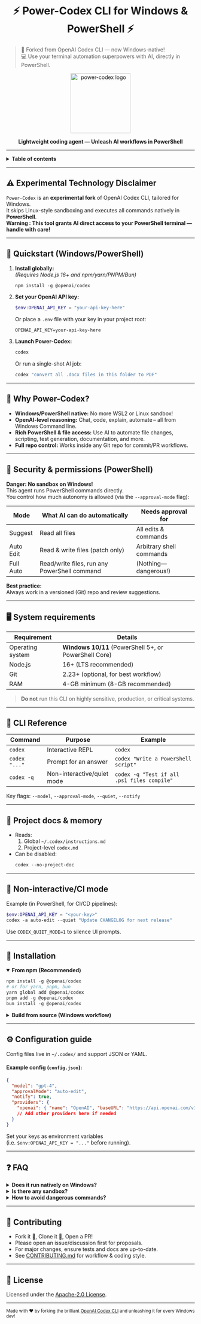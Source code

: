 <h1 align="center">⚡️ Power-Codex CLI for Windows & PowerShell ⚡️</h1>

> 🚀 Forked from OpenAI Codex CLI — now Windows-native!  
> 💻 Use your terminal automation superpowers with AI, directly in PowerShell.

<p align="center">
  <img src="https://github.com/user-attachments/assets/68f25ef9-cb3d-4f40-833b-560a6a3f5e36" width="160" alt="power-codex logo" align="center">
</p>

<p align="center">
  <b>Lightweight coding agent — Unleash AI workflows in PowerShell</b>
</p>

---

<details>
<summary><strong>Table of contents</strong></summary>

<!-- Begin ToC -->
- [Experimental technology disclaimer](#experimental-technology-disclaimer)
- [Quickstart (Windows/PowerShell)](#quickstart-windowspowershell)
- [Why Power-Codex?](#why-power-codex)
- [Security & permissions (PowerShell)](#security--permissions-powershell)
- [System requirements](#system-requirements)
- [CLI reference](#cli-reference)
- [Project docs & memory](#project-docs--memory)
- [Non-interactive/CI mode](#non-interactiveci-mode)
- [Installation](#installation)
- [Configuration guide](#configuration-guide)
- [FAQ](#faq)
- [Contributing](#contributing)
- [License](#license)
<!-- End ToC -->

</details>

---

## ⚠️ Experimental Technology Disclaimer

`Power-Codex` is an **experimental fork** of OpenAI Codex CLI, tailored for Windows.  
It skips Linux-style sandboxing and executes all commands natively in **PowerShell**.  
**Warning : This tool grants AI direct access to your PowerShell terminal — handle with care!**

---

## 🚀 Quickstart (Windows/PowerShell)

1. **Install globally:**  
   _(Requires Node.js 16+ and npm/yarn/PNPM/Bun)_
   ```powershell
   npm install -g @openai/codex
   ```
2. **Set your OpenAI API key:**
   ```powershell
   $env:OPENAI_API_KEY = "your-api-key-here"
   ```
   Or place a `.env` file with your key in your project root:
   ```
   OPENAI_API_KEY=your-api-key-here
   ```

3. **Launch Power-Codex:**
   ```powershell
   codex
   ```
   Or run a single-shot AI job:
   ```powershell
   codex "convert all .docx files in this folder to PDF"
   ```

---

## 🦾 Why Power-Codex?

- **Windows/PowerShell native:** No more WSL2 or Linux sandbox!  
- **OpenAI-level reasoning:** Chat, code, explain, automate – all from Windows Command line.
- **Rich PowerShell & file access:** Use AI to automate file changes, scripting, test generation, documentation, and more.
- **Full repo control:** Works inside any Git repo for commit/PR workflows.

---

## 🔐 Security & permissions (PowerShell)

**Danger: No sandbox on Windows!**  
This agent runs PowerShell commands directly.  
You control how much autonomy is allowed (via the `--approval-mode` flag):

| Mode           | What AI can do automatically                         | Needs approval for              |
| -------------- | ---------------------------------------------------- | ------------------------------- |
| Suggest        | Read all files                                       | All edits & commands            |
| Auto Edit      | Read & write files (patch only)                      | Arbitrary shell commands        |
| Full Auto      | Read/write files, run any PowerShell command         | (Nothing—dangerous!)            |

**Best practice:**  
Always work in a versioned (Git) repo and review suggestions.

---

## 🖥️ System requirements

| Requirement       | Details                                                |
| ----------------- | ------------------------------------------------------ |
| Operating system  | **Windows 10/11** (PowerShell 5+, or PowerShell Core)  |
| Node.js           | 16+ (LTS recommended)                                  |
| Git               | 2.23+ (optional, for best workflow)                    |
| RAM               | 4-GB minimum (8-GB recommended)                        |

> **Do not** run this CLI on highly sensitive, production, or critical systems.

---

## 📕 CLI Reference

| Command                      | Purpose                          | Example                                     |
|------------------------------|----------------------------------|---------------------------------------------|
| `codex`                      | Interactive REPL                 | `codex`                                     |
| `codex "..."`                | Prompt for an answer             | `codex "Write a PowerShell script"`         |
| `codex -q`                   | Non-interactive/quiet mode       | `codex -q "Test if all .ps1 files compile"` |

Key flags: `--model`, `--approval-mode`, `--quiet`, `--notify`

---

## 🧠 Project docs & memory

- Reads:
  1. Global `~/.codex/instructions.md`
  2. Project-level `codex.md`
- Can be disabled:  
  ```powershell
  codex --no-project-doc
  ```

---

## 🤖 Non-interactive/CI mode

Example (in PowerShell, for CI/CD pipelines):  
```powershell
$env:OPENAI_API_KEY = "<your-key>"
codex -a auto-edit --quiet "Update CHANGELOG for next release"
```
Use `CODEX_QUIET_MODE=1` to silence UI prompts.

---

## 💾 Installation

<details open>
<summary><b>From npm (Recommended)</b></summary>
<p>

```powershell
npm install -g @openai/codex
# or for yarn, pnpm, bun
yarn global add @openai/codex
pnpm add -g @openai/codex
bun install -g @openai/codex
```
</p>
</details>

<details>
<summary><b>Build from source (Windows workflow)</b></summary>
<p>

```powershell
git clone https://github.com/your-username/power-codex.git
cd power-codex/codex-cli
pnpm install
pnpm build
pnpm link
```
To run the CLI:
```powershell
node ./dist/cli.js
```
</p>
</details>

---

## ⚙️ Configuration guide

Config files live in `~/.codex/` and support JSON or YAML.

#### Example config (`config.json`):

```json
{
  "model": "gpt-4",
  "approvalMode": "auto-edit",
  "notify": true,
  "providers": {
    "openai": { "name": "OpenAI", "baseURL": "https://api.openai.com/v1", "envKey": "OPENAI_API_KEY" }
    // Add other providers here if needed
  }
}
```

Set your keys as environment variables  
(i.e. `$env:OPENAI_API_KEY = "..."` before running).

---

## ❓ FAQ

<details>
<summary><b>Does it run natively on Windows?</b></summary>

<strong>YES!</strong>  
Power-Codex is tailored for Windows & PowerShell environments.  
No need for WSL2, Docker, or virtual Linux environments.
</details>

<details>
<summary><b>Is there any sandbox?</b></summary>

<strong>Not in this fork!</strong>  
Power-Codex runs directly on your Windows system.  
Do <b>NOT</b> run on production systems or with sensitive files.
</details>

<details>
<summary><b>How to avoid dangerous commands?</b></summary>

Use `--approval-mode suggest` or `auto-edit` and manually approve critical steps.
</details>

---

## 🤝 Contributing

- Fork it 🍴, Clone it 🚀, Open a PR!
- Please open an issue/discussion first for proposals.
- For major changes, ensure tests and docs are up-to-date.
- See [CONTRIBUTING.md](./CONTRIBUTING.md) for workflow & coding style.

---

## 📜 License

Licensed under the [Apache-2.0 License](LICENSE).

---

<sub>
Made with ❤️ by forking the brilliant <a href="https://github.com/openai/codex">OpenAI Codex CLI</a> and unleashing it for every Windows dev!  
</sub>
